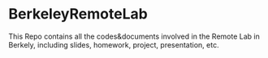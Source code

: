 # BerkeleyRemoteLab
This Repo contains all the codes&amp;documents involved in the Remote Lab in Berkely, including slides, homework, project, presentation, etc.
